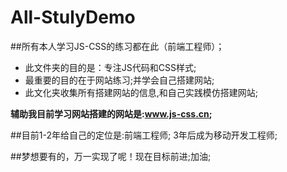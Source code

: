# All-StulyDemo
##所有本人学习JS-CSS的练习都在此（前端工程师）；
- 此文件夹的目的是：专注JS代码和CSS样式;
- 最重要的目的在于网站练习;并学会自己搭建网站;
- 此文化夹收集所有搭建网站的信息,和自己实践模仿搭建网站;

**辅助我目前学习网站搭建的网站是:www.js-css.cn;**

##目前1-2年给自己的定位是:前端工程师;    3年后成为移动开发工程师;  

##梦想要有的，万一实现了呢！现在目标前进;加油;
